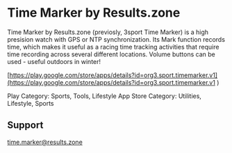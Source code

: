 # Time Marker by Results.zone

Time Marker by Results.zone (previosly, 3sport Time Marker) is a high presision watch with GPS or NTP synchronization. Its Mark function records time, which makes it useful as a racing time tracking activities that require time recording across several different locations. Volume buttons can be used - useful outdoors in winter!

[https://play.google.com/store/apps/details?id=org3.sport.timemarker.v1](https://play.google.com/store/apps/details?id=org3.sport.timemarker.v1
)

Play Category: Sports, Tools, Lifestyle
App Store Category: Utilities, Lifestyle, Sports

## Support
[time.marker@results.zone](mailto:time.marker@results.zone)